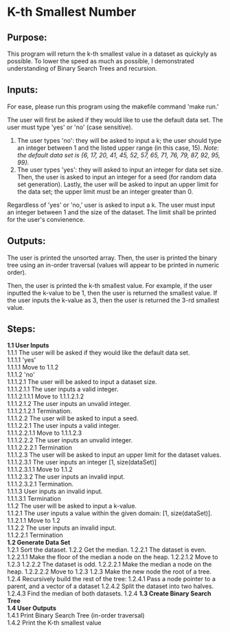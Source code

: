 # K-th Smallest Number

## Purpose:
This program will return the k-th smallest value in a dataset as quickyly as possible. To lower the speed as much as possible, I demonstrated understanding of Binary Search Trees and recursion.

## Inputs:
For ease, please run this program using the makefile command 'make run.'

The user will first be asked if they would like to use the default data set. The user must type 'yes' or 'no' (case sensitive).
1. The user types 'no': they will be asked to input a k; the user should type an integer between 1 and the listed upper range (in this case, 15). 
*Note: the default data set is {6, 17, 20, 41, 45, 52, 57, 65, 71, 76, 79, 87, 92, 95, 99}.*
2. The user types 'yes': they will asked to input an integer for data set size. Then, the user is asked to input an integer for a seed (for random data set generation). Lastly, the user will be asked to input an upper limit for the data set; the upper limit must be an integer greater than 0.

Regardless of 'yes' or 'no,' user is asked to input a k. The user must input an integer between 1 and the size of the dataset. The limit shall be printed for the user's convienence.

## Outputs:
The user is printed the unsorted array. Then, the user is printed the binary tree using an in-order traversal (values will appear to be printed in numeric order).

Then, the user is printed the k-th smallest value. For example, if the user inputted the k-value to be 1, then the user is returned the smallest value. If the user inputs the k-value as 3, then the user is returned the 3-rd smallest value.

## Steps:
**1.1 User Inputs** <br>
    1.1.1 The user will be asked if they would like the default data set. <br>
        1.1.1.1 'yes'<br>
            1.1.1.1 Move to 1.1.2<br>
    1.1.1.2 'no'<br>
      1.1.1.2.1 The user will be asked to input a dataset size.<br>
        1.1.1.2.1.1 The user inputs a valid integer.<br>
          1.1.1.2.1.1.1 Move to 1.1.1.2.1.2<br>
        1.1.1.2.1.2 The user inputs an unvalid integer.<br>
          1.1.1.2.1.2.1 Termination.<br>
      1.1.1.2.2 The user will be asked to input a seed.<br>
        1.1.1.2.2.1 The user inputs a valid integer.<br>
          1.1.1.2.2.1.1 Move to 1.1.1.2.3<br>
        1.1.1.2.2.2 The user inputs an unvalid integer.<br>
          1.1.1.2.2.2.1 Termination<br>
      1.1.1.2.3 The user will be asked to input an upper limit for the dataset values.<br>
        1.1.1.2.3.1 The user inputs an integer [1, size(dataSet)]<br>
          1.1.1.2.3.1.1 Move to 1.1.2<br>
        1.1.1.2.3.2 The user inputs an invalid input.<br>
          1.1.1.2.3.2.1 Termination.<br>
    1.1.1.3 User inputs an invalid input.<br>
      1.1.1.3.1 Termination<br>
  1.1.2 The user will be asked to input a k-value.<br>
    1.1.2.1 The user inputs a value within the given domain: [1, size(dataSet)].<br>
      1.1.2.1.1 Move to 1.2<br>
    1.1.2.2 The user inputs an invalid input.<br>
      1.1.2.2.1 Termination<br>
**1.2 Generate Data Set**<br>
    1.2.1 Sort the dataset.
    1.2.2 Get the median.
        1.2.2.1 The dataset is even.
            1.2.2.1.1 Make the floor of the median a node on the heap.
            1.2.2.1.2 Move to 1.2.3
        1.2.2.2 The dataset is odd.
            1.2.2.2.1 Make the median a node on the heap.
            1.2.2.2.2 Move to 1.2.3
    1.2.3 Make the new node the root of a tree.
    1.2.4 Recursively build the rest of the tree:
        1.2.4.1 Pass a node pointer to a parent, and a vector of a dataset
        1.2.4.2 Split the dataset into two halves.
        1.2.4.3 Find the median of both datasets.
            1.2.4
**1.3 Create Binary Search Tree**<br>
**1.4 User Outputs**<br>
  1.4.1 Print Binary Search Tree (in-order traversal)<br>
  1.4.2 Print the K-th smallest value<br>
